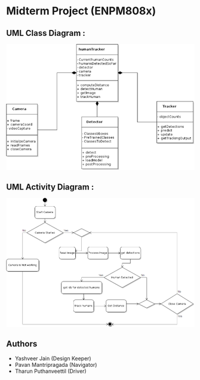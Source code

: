 # Midterm Project (ENPM808x)

## UML Class Diagram : 

![](UML/classDiagram.png)

## UML Activity Diagram : 

![](UML/activityDiagram.png)

## Authors
* Yashveer Jain (Design Keeper)
* Pavan Mantripragada (Navigator)
* Tharun Puthanveettil (Driver)